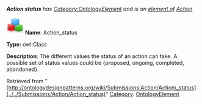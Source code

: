 ___Action status__ has [Category:OntologyElement](../../Category/OntologyElement "Category:OntologyElement") and is an [element of](../../Property/ElementOf "Property:ElementOf") [Action](../../Submissions/Action "Submissions:Action")_


  




[![Class](../../images/thumb/2/27/Class.gif/45px-Class.gif)](../../Image/Class.gif "Class")
__Name__: Action\_status 


__Type:__ owl:Class 


__Description__: The different values the status of an action can take. A possible set of status values could be {proposed, ongoing, completed, abandoned}. 





Retrieved from "[http://ontologydesignpatterns.org/wiki/Submissions:Action/Action\_status](../../Submissions/Action/Action_status)"
 [Category](http://ontologydesignpatterns.org/wiki/Special:Categories "Special:Categories"): [OntologyElement](../../Category/OntologyElement "Category:OntologyElement")
